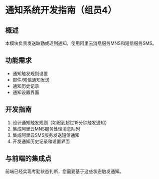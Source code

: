 # 通知系统开发指南（组员4）

## 概述
本模块负责发送缺勤或迟到通知，使用阿里云消息服务MNS和短信服务SMS。

## 功能需求
- 通知触发规则设置
- 邮件/短信通知发送
- 通知历史记录
- 通知设置界面

## 开发指南
1. 设计通知触发规则（如迟到超过15分钟触发通知）
2. 集成阿里云MNS服务处理消息队列
3. 集成阿里云SMS服务发送短信通知
4. 开发通知历史记录和设置界面

## 与前端的集成点
前端已经实现考勤状态判断，您需要基于这些状态触发通知。


